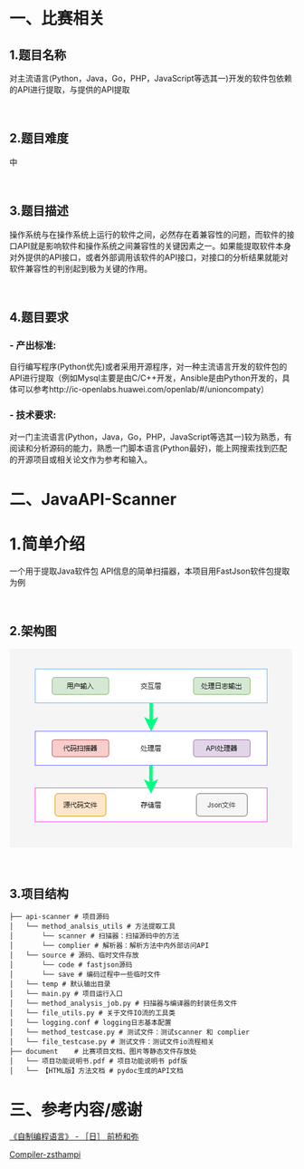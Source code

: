 # 一、比赛相关

## 1.题目名称

对主流语言(Python，Java，Go，PHP，JavaScript等选其一)开发的软件包依赖的API进行提取，与提供的API提取

<br>

## 2.题目难度

中

<br>

## 3.题目描述

操作系统与在操作系统上运行的软件之间，必然存在着兼容性的问题，而软件的接口API就是影响软件和操作系统之间兼容性的关键因素之一。如果能提取软件本身对外提供的API接口，或者外部调用该软件的API接口，对接口的分析结果就能对软件兼容性的判别起到极为关键的作用。

<br>

## 4.题目要求

### - 产出标准:

自行编写程序(Python优先)或者采用开源程序，对一种主流语言开发的软件包的API进行提取（例如Mysql主要是由C/C++开发，Ansible是由Python开发的，具体可以参考http://ic-openlabs.huawei.com/openlab/#/unioncompaty）

### - 技术要求:

对一门主流语言(Python，Java，Go，PHP，JavaScript等选其一)较为熟悉，有阅读和分析源码的能力，熟悉一门脚本语言(Python最好)，能上网搜索找到匹配的开源项目或相关论文作为参考和输入。







# 二、JavaAPI-Scanner

# 1.简单介绍
一个用于提取Java软件包 API信息的简单扫描器，本项目用FastJson软件包提取为例

<br>

## 2.架构图
![](README.assets/4.png)

<br>

## 3.项目结构
```mark
├── api-scanner # 项目源码
│   └── method_analsis_utils # 方法提取工具
│   	└── scanner # 扫描器：扫描源码中的方法 
│   	└── complier # 解析器：解析方法中内外部访问API
│   └── source # 源码、临时文件存放
│   	└── code # fastjson源码
│   	└── save # 编码过程中一些临时文件 
│   └── temp # 默认输出目录
│   └── main.py # 项目运行入口
│   └── method_analysis_job.py # 扫描器与编译器的封装任务文件
│   └── file_utils.py # 关于文件IO流的工具类
│   └── logging.conf # logging日志基本配置
│   └── method_testcase.py # 测试文件：测试scanner 和 complier
│   └── file_testcase.py # 测试文件：测试文件io流程相关
├── document	# 比赛项目文档、图片等静态文件存放处
│   └── 项目功能说明书.pdf # 项目功能说明书 pdf版
│   └── 【HTML版】方法文档 # pydoc生成的API文档
```

# 三、参考内容/感谢
[《自制编程语言》 - ［日］ 前桥和弥](https://book.douban.com/subject/25735333/)

[Compiler-zsthampi](https://github.com/zsthampi/Compiler)


